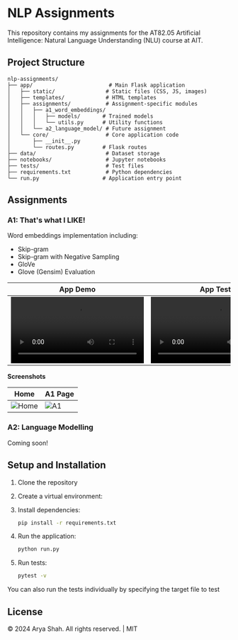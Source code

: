 # NLP Assignments

This repository contains my assignments for the AT82.05 Artificial Intelligence: Natural Language Understanding (NLU) course at AIT.

## Project Structure

```
nlp-assignments/
├── app/                        # Main Flask application
│   ├── static/                # Static files (CSS, JS, images)
│   ├── templates/             # HTML templates
│   ├── assignments/           # Assignment-specific modules
│   │   ├── a1_word_embeddings/
│   │   │   ├── models/       # Trained models
│   │   │   └── utils.py      # Utility functions
│   │   └── a2_language_model/ # Future assignment
│   └── core/                  # Core application code
│       ├── __init__.py
│       └── routes.py         # Flask routes
├── data/                      # Dataset storage
├── notebooks/                 # Jupyter notebooks
├── tests/                     # Test files
├── requirements.txt           # Python dependencies
└── run.py                    # Application entry point
```

## Assignments

### A1: That's what I LIKE!
Word embeddings implementation including:
- Skip-gram
- Skip-gram with Negative Sampling
- GloVe
- Glove (Gensim) Evaluation

| App Demo | App Tests |
|----------|-----------|
| <video src="https://github.com/aryashah2k/NLP-NLU/blob/main/assets/A1_Demo.mp4" controls="controls" ></video> | <video src="https://github.com/aryashah2k/NLP-NLU/blob/main/assets/A1_Tests.mp4" controls="controls"></video> |

**Screenshots**

|Home|A1 Page|
|----|-------|
|![Home](path/to/demo-image.png)|![A1](path/to/demo-image.png)|

### A2: Language Modelling
Coming soon!

## Setup and Installation

1. Clone the repository
2. Create a virtual environment:
3. Install dependencies:
   ```bash
   pip install -r requirements.txt
   ```
4. Run the application:
   ```bash
   python run.py
   ```
5. Run tests:

   ```bash
   pytest -v
   ```

You can also run the tests individually by specifying the target file to test


## License
© 2024 Arya Shah. All rights reserved. | MIT
